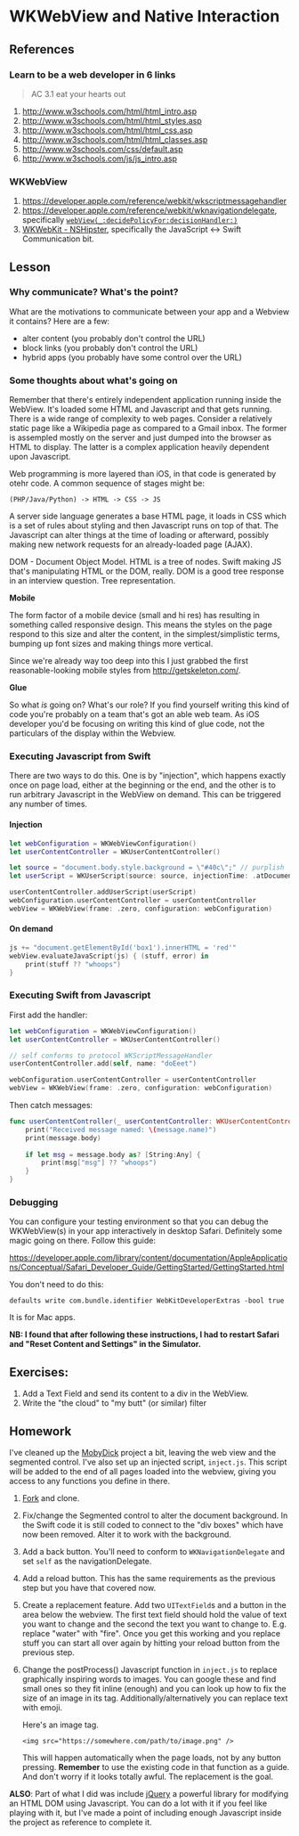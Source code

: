 # WKWebView and Native Interaction

## References

### Learn to be a web developer in 6 links

> AC 3.1 eat your hearts out

1. http://www.w3schools.com/html/html_intro.asp
1. http://www.w3schools.com/html/html_styles.asp
1. http://www.w3schools.com/html/html_css.asp
1. http://www.w3schools.com/html/html_classes.asp
1. http://www.w3schools.com/css/default.asp
1. http://www.w3schools.com/js/js_intro.asp

### WKWebView

1. https://developer.apple.com/reference/webkit/wkscriptmessagehandler
1. https://developer.apple.com/reference/webkit/wknavigationdelegate, specifically [```webView(_:decidePolicyFor:decisionHandler:)```](https://developer.apple.com/reference/webkit/wknavigationdelegate/1455641-webview)
1. [WKWebKit - NSHipster](http://nshipster.com/wkwebkit/), specifically the JavaScript ↔︎ Swift Communication bit.

## Lesson

### Why communicate? What's the point?

What are the motivations to communicate between your app and a Webview it contains? Here are a few:

* alter content (you probably don't control the URL)
* block links (you probably don't control the URL)
* hybrid apps (you probably have some control over the URL)

### Some thoughts about what's going on

Remember that there's entirely independent application running inside the WebView. It's loaded
some HTML and Javascript and that gets running. There is a wide range of complexity to web pages.
Consider a relatively static page like a Wikipedia page as compared to a Gmail inbox. The former
is assempled mostly on the server and just dumped into the browser as HTML to display. The latter
is a complex application heavily dependent upon Javascript.

Web programming is more layered than iOS, in that code is generated by otehr code. A common sequence
of stages might be:

```
(PHP/Java/Python) -> HTML -> CSS -> JS
```

A server side language generates a base HTML page, it loads in CSS which is a set of rules about
styling and then Javascript runs on top of that. The Javascript can alter things at the time of
loading or afterward, possibly making new network requests for an already-loaded page (AJAX).

DOM - Document Object Model. HTML is a tree of nodes.
Swift making JS that's manipulating HTML or the DOM, really.
DOM is a good tree response in an interview question. Tree representation.

**Mobile**

The form factor of a mobile device (small and hi res) has resulting in something called
responsive design. This means the styles on the page respond to this size and alter the content,
in the simplest/simplistic terms, bumping up font sizes and making things more vertical.

Since we're already way too deep into this I just grabbed the first reasonable-looking mobile
styles from http://getskeleton.com/. 

**Glue**

So what *is* going on? What's our role? If you find yourself writing this kind of code 
you're probably on a team that's got an able web team. As iOS developer you'd be focusing
on writing this kind of glue code, not the particulars of the display within the Webview.

### Executing Javascript from Swift

There are two ways to do this. One is by "injection", which happens exactly once on page load,
either at the beginning or the end, and the other is to run arbitrary Javascript
in the WebView on demand. This can be triggered any number of times.

#### Injection

```swift
let webConfiguration = WKWebViewConfiguration()
let userContentController = WKUserContentController()

let source = "document.body.style.background = \"#40c\";" // purplish
let userScript = WKUserScript(source: source, injectionTime: .atDocumentEnd, forMainFrameOnly: true)

userContentController.addUserScript(userScript)
webConfiguration.userContentController = userContentController
webView = WKWebView(frame: .zero, configuration: webConfiguration)
```

#### On demand

```swift
js += "document.getElementById('box1').innerHTML = 'red'"
webView.evaluateJavaScript(js) { (stuff, error) in
    print(stuff ?? "whoops")
}
```

### Executing Swift from Javascript

First add the handler:

```swift
let webConfiguration = WKWebViewConfiguration()
let userContentController = WKUserContentController()

// self conforms to protocol WKScriptMessageHandler
userContentController.add(self, name: "doEeet")

webConfiguration.userContentController = userContentController
webView = WKWebView(frame: .zero, configuration: webConfiguration)
```

Then catch messages:

```swift
func userContentController(_ userContentController: WKUserContentController, didReceive message: WKScriptMessage) {
    print("Received message named: \(message.name)")
    print(message.body)
    
    if let msg = message.body as? [String:Any] {
        print(msg["msg"] ?? "whoops")
    }
}
```

### Debugging

You can configure your testing environment so that you can debug the WKWebView(s) in your app
interactively in desktop Safari. Definitely some magic going on there. Follow this guide:

https://developer.apple.com/library/content/documentation/AppleApplications/Conceptual/Safari_Developer_Guide/GettingStarted/GettingStarted.html

You don't need to do this:

```
defaults write com.bundle.identifier WebKitDeveloperExtras -bool true
```


It is for Mac apps. 

**NB: I found that after following these instructions, I had to restart Safari and "Reset Content and Settings" in 
the Simulator.**


## Exercises:
1. Add a Text Field and send its content to a div in the WebView.
1. Write the "the cloud" to "my butt" (or similar) filter 


## Homework

I've cleaned up the [MobyDick](https://github.com/C4Q/AC3.2-MobyDick) project a bit, leaving the web view and the segmented control. I've also  set up an injected script, ```inject.js```. This script will be added to the end
 of all pages loaded into the webview, giving you access to any functions you define in there.

1. [Fork](https://github.com/C4Q/AC3.2-MobyDick) and clone. 
1. Fix/change the Segmented control to alter the document background. In the Swift code
	it is still coded to connect to the "div boxes" which have now been removed. Alter it to work
	with the background.
1. Add a back button. You'll need to conform to ```WKNavigationDelegate``` and set ```self``` as the
	navigationDelegate.
1. Add a reload button. This has the same requirements as the previous step but you have that covered now.
1. Create a replacement feature. Add two ```UITextField```s and a button in the area below the webview. 
	The first text field should hold the value of text you want to change and the second the text you want 
	to change to. E.g. replace "water" with "fire". Once you get this working and you replace stuff you 
	can start all over again by hitting your reload button from the previous step.
1. Change the postProcess() Javascript function in ```inject.js``` to replace graphically inspiring
	words to images.
	You can google these and find small ones so they fit inline (enough) and you can
	look up how to fix the size of an image in its tag. Additionally/alternatively you can replace
	text with emoji.

	Here's an image tag.

	```
	<img src="https://somewhere.com/path/to/image.png" /> 
	```

	This will happen automatically when the page loads, not by any button pressing. 
	**Remember** to use the existing code in that function as a guide. And don't worry if 
	it looks totally awful. The replacement is the goal.

**ALSO**: Part of what I did was include [jQuery](http://jquery.com) a powerful library for modifying an HTML
DOM using Javascript. You can do a lot with it if you feel like playing with it, but I've made a point of
including enough Javascript inside the project as reference to complete it.
